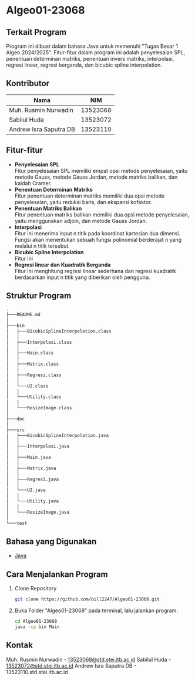 # Algeo01-23068

## Terkait Program
Program ini dibuat dalam bahasa Java untuk memenuhi "Tugas Besar 1 Algeo 2024/2025". Fitur-fitur dalam program ini adalah penyelesaian SPL, penentuan determinan matriks, penentuan invers matriks, interpolasi, regresi linear, regresi berganda, dan bicubic spline interpolation.
## Kontributor
| Nama  | NIM | 
| ------------- | ------------- |
| Muh. Rusmin Nurwadin  | 13523068 |
| Sabilul Huda  | 13523072 |
| Andrew Isra Saputra DB  | 13523110 | 

## Fitur-fitur
* **Penyelesaian SPL** <br>
Fitur penyelesaian SPL memiliki empat opsi metode penyelesaian, yaitu metode Gauss, metode Gauss Jordan, metode matriks balikan, dan kaidah Cramer.
*  **Penentuan Determinan Matriks** <br>
Fitur penentuan determinan matriks memiliki dua opsi metode penyelesaian, yaitu reduksi baris, dan ekspansi kofaktor.
* **Penentuan Matriks Balikan** <br>
Fitur penentuan matriks balikan memiliki dua opsi metode penyelesaian, yaitu menggunakan adjoin, dan metode Gauss Jordan.
* **Interpolasi** <br>
Fitur ini menerima input n titik pada koordinat kartesian dua dimensi. Fungsi akan menentukan sebuah fungsi polinomial berderajat n yang melalui n titik tersebut.
* **Bicubic Spline Interpolation** <br>
Fitur ini 
* **Regresi linear dan Kuadratik Berganda** <br>
Fitur ini menghitung regresi linear sederhana dan regresi kuadratik berdasarkan input n titik yang diberikan oleh pengguna.

## Struktur Program 
```bash
.
├───README.md
│
├───bin
│   ├───BicubicSplineInterpolation.class
│   │       
│   ├───Interpolasi.class
│   │
│   ├───Main.class
│   │
│   ├───Matrix.class
│   │
│   ├───Regresi.class
│   │
│   └───UI.class
│   │
│   └───Utility.class
│   │
│   └───ResizeImage.class
│
├───doc
│
├───src
│   ├───BicubicSplineInterpolation.java
│   │       
│   ├───Interpolasi.java
│   │
│   ├───Main.java
│   │
│   ├───Matrix.java
│   │
│   ├───Regresi.java
│   │
│   └───UI.java
│   │
│   └───Utility.java
│   │
│   └───ResizeImage.java
│
└───test
```
## Bahasa yang Digunakan
* [Java](https://www.java.com/en/)

## Cara Menjalankan Program
1. Clone Repository
   ```sh
   git clone https://github.com/bill2247/Algeo01-23068.git
   ```
3. Buka Folder "Algeo01-23068" pada terminal, lalu jalankan program:
   ```sh
   cd Algeo01-23068
   java -cp bin Main
   ```
## Kontak
Muh. Rusmin Nurwadin - 13523068@std.stei.itb.ac.id
Sabilul Huda - 13523072@std.stei.itb.ac.id
Andrew Isra Saputra DB - 13523110.std.stei.itb.ac.id
   
